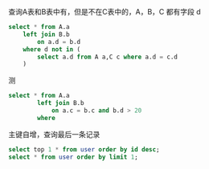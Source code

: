 查询A表和B表中有，但是不在C表中的，A，B，C 都有字段 d

```sql
select * from A.a 
	left join B.b 
		on a.d = b.d
    where d not in (
        select a.d from A a,C c where a.d = c.d
    )
```



测

```sql
select * from A.a
		left join B.b
			on a.c = b.c and b.d > 20
		where 
```



主键自增，查询最后一条记录

```sql
select top 1 * from user order by id desc;
select * from user order by limit 1;
```


